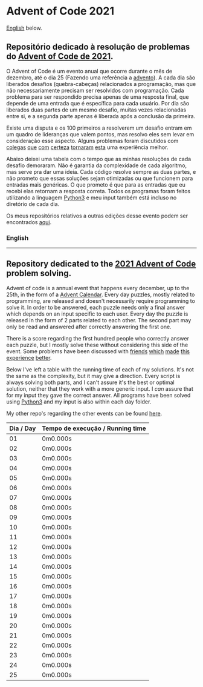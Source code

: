 # Advent of Code 2021
[English](#english) below.</br>

## Repositório dedicado à resolução de problemas do [Advent of Code de 2021](https://adventofcode.com/2021).

O Advent of Code é um evento anual que ocorre durante o mês de dezembro, até o dia 25 (Fazendo uma referência a [advento](https://pt.wikipedia.org/wiki/Advento)). A cada dia são liberados desafios (quebra-cabeças) relacionados a programação, mas que não necessariamente precisam ser resolvidos com programação. Cada problema para ser respondido precisa apenas de uma resposta final, que depende de uma entrada que é específica para cada usuário. Por dia são liberados duas partes de um mesmo desafio, muitas vezes relacionadas entre si, e a segunda parte apenas é liberada após a conclusão da primeira.

Existe uma disputa e os 100 primeiros a resolverem um desafio entram em um quadro de lideranças que valem pontos, mas resolvo eles sem levar em consideração esse aspecto. Alguns problemas foram discutidos com [colegas](https://github.com/heliocm) [que](https://github.com/molimat) [com](https://github.com/MariaBiancaIrace) [certeza](https://github.com/inascim) [tornaram](https://github.com/nandacassinelli) [esta](https://github.com/phpires) uma experiência melhor. 

Abaixo deixei uma tabela com o tempo que as minhas resoluções de cada desafio demoraram. Não é garantia da complexidade de cada algoritmo, mas serve pra dar uma ideia. Cada código resolve sempre as duas partes, e não prometo que essas soluções sejam otimizadas ou que funcionem para entradas mais genéricas. O que prometo é que para as entradas que eu recebi elas retornam a resposta correta. Todos os programas foram feitos utilizando a linguagem [Python3](https://www.python.org/) e meu input também está incluso no diretório de cada dia.

Os meus repositórios relativos a outras edições desse evento podem ser encontrados [aqui](https://github.com/naslausky?tab=repositories&q=adventofcode).


### English
--- 
## Repository dedicated to the [2021 Advent of Code](https://adventofcode.com/2021) problem solving.

Advent of code is a annual event that happens every december, up to the 25th, in the form of a [Advent Calendar](https://en.wikipedia.org/wiki/Advent_calendar). Every day puzzles, mostly related to programming, are released and doesn't necessarily require programming to solve it. In order to be answered, each puzzle needs only a final answer which depends on an input specific to each user. Every day the puzzle is released in the form of 2 parts related to each other. The second part may only be read and answered after correctly answering the first one.

There is a score regarding the first hundred people who correctly answer each puzzle, but I mostly solve these without considering this side of the event. Some problems have been discussed with [friends](https://github.com/heliocm) [which](https://github.com/molimat) [made](https://github.com/MariaBiancaIrace) [this](https://github.com/inascim) [experience](https://github.com/nandacassinelli) [better](https://github.com/phpires).

Below I've left a table with the running time of each of my solutions. It's not the same as the complexity, but it may give a direction. Every script is always solving both parts, and I can't assure it's the best or optimal solution, neither that they work with a more generic input. I *can* assure that for my input they gave the correct answer. All programs have been solved using [Python3](https://www.python.org/) and my input is also within each day folder.

My other repo's regarding the other events can be found [here](https://github.com/naslausky?tab=repositories&q=adventofcode).

| Dia / Day  |  Tempo de execução / Running time  |
| ------------------- | ------------------- |
|  01 |  0m0.000s |
|  02 |  0m0.000s |
|  03 |  0m0.000s |
|  04 |  0m0.000s |
|  05 |  0m0.000s |
|  06 |  0m0.000s |
|  07 |  0m0.000s |
|  08 |  0m0.000s |
|  09 |  0m0.000s |
|  10 |  0m0.000s |
|  11 |  0m0.000s |
|  12 |  0m0.000s |
|  13 |  0m0.000s |
|  14 |  0m0.000s |
|  15 |  0m0.000s |
|  16 |  0m0.000s |
|  17 |  0m0.000s |
|  18 |  0m0.000s |
|  19 |  0m0.000s |
|  20 |  0m0.000s |
|  21 |  0m0.000s |
|  22 |  0m0.000s |
|  23 |  0m0.000s |
|  24 |  0m0.000s |
|  25 |  0m0.000s |

